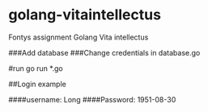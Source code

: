 # golang-vitaintellectus
Fontys assignment Golang Vita intellectus

###Add database
###Change credentials in database.go

#run
go run *.go


##Login example

####username: Long
####Password: 1951-08-30